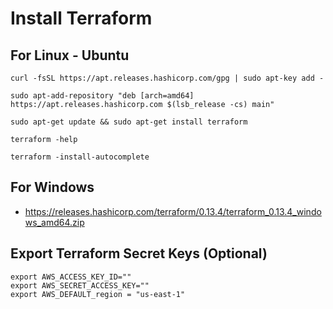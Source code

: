 # Install Terraform

## For Linux - Ubuntu
```
curl -fsSL https://apt.releases.hashicorp.com/gpg | sudo apt-key add -
```

```
sudo apt-add-repository "deb [arch=amd64] https://apt.releases.hashicorp.com $(lsb_release -cs) main"
```

```
sudo apt-get update && sudo apt-get install terraform
```

```
terraform -help
```

```
terraform -install-autocomplete
```

## For Windows
 - https://releases.hashicorp.com/terraform/0.13.4/terraform_0.13.4_windows_amd64.zip


## Export Terraform Secret Keys (Optional)
```
export AWS_ACCESS_KEY_ID=""
export AWS_SECRET_ACCESS_KEY=""
export AWS_DEFAULT_region = "us-east-1"
```

